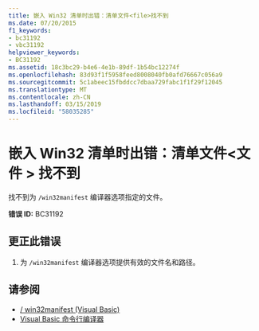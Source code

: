 ```yaml
---
title: 嵌入 Win32 清单时出错：清单文件<file>找不到
ms.date: 07/20/2015
f1_keywords:
- bc31192
- vbc31192
helpviewer_keywords:
- BC31192
ms.assetid: 18c3bc29-b4e6-4e1b-89df-1b54bc12274f
ms.openlocfilehash: 83d93f1f5958feed8008040fb0afd76667c056a9
ms.sourcegitcommit: 5c1abeec15fbddcc7dbaa729fabc1f1f29f12045
ms.translationtype: MT
ms.contentlocale: zh-CN
ms.lasthandoff: 03/15/2019
ms.locfileid: "58035285"
---
```

# <a name="error-embedding-win32-manifest-manifest-file-file-cannot-be-found"></a>嵌入 Win32 清单时出错：清单文件\<文件 > 找不到
找不到为 `/win32manifest` 编译器选项指定的文件。  
  
 **错误 ID:** BC31192  
  
## <a name="to-correct-this-error"></a>更正此错误  
  
1.  为 `/win32manifest` 编译器选项提供有效的文件名和路径。  
  
## <a name="see-also"></a>请参阅

- [/ win32manifest (Visual Basic)](../../visual-basic/reference/command-line-compiler/win32manifest.md)
- [Visual Basic 命令行编译器](../../visual-basic/reference/command-line-compiler/index.md)
